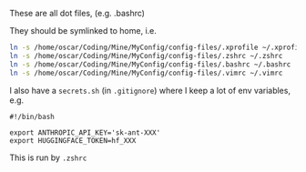 These are all dot files, (e.g. .bashrc) 

They should be symlinked to home, i.e.
```bash
ln -s /home/oscar/Coding/Mine/MyConfig/config-files/.xprofile ~/.xprofile
ln -s /home/oscar/Coding/Mine/MyConfig/config-files/.zshrc ~/.zshrc
ln -s /home/oscar/Coding/Mine/MyConfig/config-files/.bashrc ~/.bashrc
ln -s /home/oscar/Coding/Mine/MyConfig/config-files/.vimrc ~/.vimrc
```
I also have a `secrets.sh` (in `.gitignore`) where I keep a lot of env variables, e.g.
```
#!/bin/bash

export ANTHROPIC_API_KEY='sk-ant-XXX'
export HUGGINGFACE_TOKEN=hf_XXX
```
This is run by `.zshrc`

